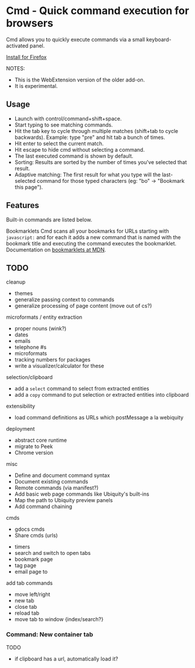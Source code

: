# Cmd - Quick command execution for browsers

Cmd allows you to quickly execute commands via a small keyboard-activated panel.

[Install for Firefox](https://addons.mozilla.org/en-US/firefox/addon/cmd/)

NOTES:

* This is the WebExtension version of the older add-on.
* It is experimental.


## Usage

* Launch with control/command+shift+space.
* Start typing to see matching commands.
* Hit the tab key to cycle through multiple matches (shift+tab to cycle  backwards). Example: type "pre" and hit tab a bunch of times.
* Hit enter to select the current match.
* Hit escape to hide cmd without selecting a command.
* The last executed command is shown by default.
* Sorting: Results are sorted by the number of times you've selected that result.
* Adaptive matching: The first result for what you type will the last-selected command for those typed characters (eg: "bo" -> "Bookmark this page").

## Features

Built-in commands are listed below.


Bookmarklets
Cmd scans all your bookmarks for URLs starting with `javascript:` and for each
it adds a new command that is named with the bookmark title and executing the
command executes the bookmarklet. Documentation on [bookmarklets at MDN](https://support.mozilla.org/en-US/kb/bookmarklets-perform-common-web-page-tasks).

## TODO

cleanup
- themes
- generalize passing context to commands
- generalize processing of page content (move out of cs?)

microformats / entity extraction
- proper nouns (wink?)
- dates
- emails
- telephone #s
- microformats
- tracking numbers for packages
- write a visualizer/calculator for these

selection/clipboard
- add a `select` command to select from extracted entities
- add a `copy` command to put selection or extracted entities into clipboard

extensibility
- load command definitions as URLs which postMessage a la webiquity

deployment
- abstract core runtime
- migrate to Peek
- Chrome version

misc
* Define and document command syntax
* Document existing commands
* Remote commands (via manifest?)
* Add basic web page commands like Ubiquity's built-ins
* Map the path to Ubiquity preview panels
* Add command chaining

cmds
* gdocs cmds
* Share cmds (urls)
- timers
- search and switch to open tabs
- bookmark page
- tag page
- email page to

add tab commands
- move left/right
- new tab
- close tab
- reload tab
- move tab to window {index/search?}

### Command: New container tab

TODO
* if clipboard has a url, automatically load it?

